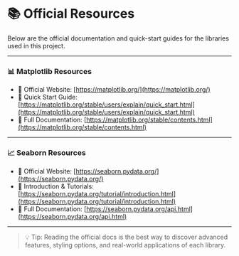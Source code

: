 # 📚 Official Resources

Below are the official documentation and quick-start guides for the libraries used in this project.

---

### 📊 Matplotlib Resources

- 🔗 Official Website: [https://matplotlib.org/](https://matplotlib.org/)
- 🚀 Quick Start Guide: [https://matplotlib.org/stable/users/explain/quick_start.html](https://matplotlib.org/stable/users/explain/quick_start.html)
- 📘 Full Documentation: [https://matplotlib.org/stable/contents.html](https://matplotlib.org/stable/contents.html)

---

### 📈 Seaborn Resources

- 🔗 Official Website: [https://seaborn.pydata.org/](https://seaborn.pydata.org/)
- 🚀 Introduction & Tutorials: [https://seaborn.pydata.org/tutorial/introduction.html](https://seaborn.pydata.org/tutorial/introduction.html)
- 📘 Full Documentation: [https://seaborn.pydata.org/api.html](https://seaborn.pydata.org/api.html)

---

> 💡 Tip: Reading the official docs is the best way to discover advanced features, styling options, and real-world applications of each library.
